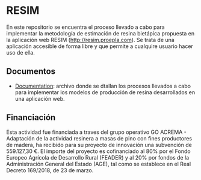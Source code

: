 # RESIM

En este repositorio se encuentra el proceso llevado a cabo para implementar la metodología de estimación de resina bietápica propuesta en la aplicación web RESIM (http://resim.proepla.com). Se trata de una aplicación accesible de forma libre y que permite a cualquire usuario hacer uso de ella.

## Documentos

- [Documentation](RESIM/Documentation.md): archivo donde se dtallan los procesos llevados a cabo para implementar los modelos de producción de resina desarrollados en una aplicación web.

## Financiación

Esta actividad fue financiada a traves del grupo operativo GO ACREMA - Adaptación de la actividad resinera a masas de pino con fines productores de madera, ha recibido para su proyecto de innovación una subvención de 559.127,30 €. El importe del proyecto es cofinanciado al 80% por el Fondo Europeo Agrícola de Desarrollo Rural (FEADER) y al 20% por fondos de la Administración General del Estado (AGE), tal como se establece en el Real Decreto 169/2018, de 23 de marzo.
